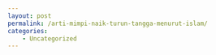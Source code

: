 ```yaml
---
layout: post
permalink: /arti-mimpi-naik-turun-tangga-menurut-islam/
categories:
    - Uncategorized
---
```



